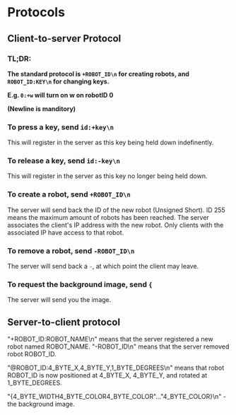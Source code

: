 # Protocols

## Client-to-server Protocol

### TL;DR:
**The standard protocol is `+ROBOT_ID\n` for creating robots, and `ROBOT_ID:KEY\n` for changing keys.**

**E.g. `0:+w` will turn on w on robotID 0**

**(Newline is manditory)**

### To press a key, send `id:+key\n`
This will register in the server as this key being held down indefinently.

### To release a key, send `id:-key\n`
This will register in the server as this key no longer being held down.

### To create a robot, send `+ROBOT_ID\n`
The server will send back the ID of the new robot (Unsigned Short). ID 255 means the maximum amount of robots has been reached. The server associates the client's IP address with the new robot. Only clients with the associated IP have access to that robot.

### To remove a robot, send `-ROBOT_ID\n`
The server will send back a `-`, at which point the client may leave.

### To request the background image, send `{`
The server will send you the image.

## Server-to-client protocol

"+ROBOT_ID:ROBOT_NAME\n" means that the server registered a new robot named ROBOT_NAME.
"-ROBOT_ID\n" means that the server removed robot ROBOT_ID.

"@ROBOT_ID:4_BYTE_X,4_BYTE_Y,1_BYTE_DEGREES\n" means that robot ROBOT_ID is now positioned at 4_BYTE_X, 4_BYTE_Y, and rotated at 1_BYTE_DEGREES.

"{4_BYTE_WIDTH4_BYTE_COLOR4_BYTE_COLOR"..."4_BYTE_COLOR}\n" - the background image.
